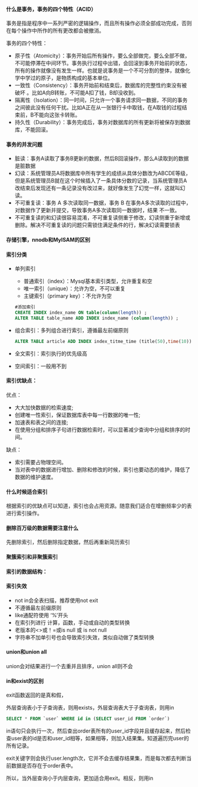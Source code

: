 #### 什么是事务，事务的四个特性（ACID）

事务是指是程序中一系列严密的逻辑操作，而且所有操作必须全部成功完成，否则在每个操作中所作的所有更改都会被撤消。

事务的四个特性：

- 原子性（Atomicity）：事务开始后所有操作，要么全部做完，要么全部不做，不可能停滞在中间环节。事务执行过程中出错，会回滚到事务开始前的状态，所有的操作就像没有发生一样。也就是说事务是一个不可分割的整体，就像化学中学过的原子，是物质构成的基本单位。
- 一致性（Consistency）：事务开始前和结束后，数据库的完整性约束没有被破坏 。比如A向B转账，不可能A扣了钱，B却没收到。
- 隔离性（Isolation）：同一时间，只允许一个事务请求同一数据，不同的事务之间彼此没有任何干扰。比如A正在从一张银行卡中取钱，在A取钱的过程结束前，B不能向这张卡转账。
- 持久性（Durability）：事务完成后，事务对数据库的所有更新将被保存到数据库，不能回滚。



#### 事务的并发问题

- 脏读：事务A读取了事务B更新的数据，然后B回滚操作，那么A读取到的数据是脏数据
- 幻读：系统管理员A将数据库中所有学生的成绩从具体分数改为ABCDE等级，但是系统管理员B就在这个时候插入了一条具体分数的记录，当系统管理员A改结束后发现还有一条记录没有改过来，就好像发生了幻觉一样，这就叫幻读。
- 不可重复读：事务 A 多次读取同一数据，事务 B 在事务A多次读取的过程中，对数据作了更新并提交，导致事务A多次读取同一数据时，结果 不一致。
- 不可重复读的和幻读很容易混淆，不可重复读侧重于修改，幻读侧重于新增或删除。解决不可重复读的问题只需锁住满足条件的行，解决幻读需要锁表

#### 存储引擎，nnodb和MyISAM的区别

#### 索引分类

- 单列索引

  - 普通索引（index）：Mysql基本索引类型，允许重复和空
  - 唯一索引（unique）：允许为空，不可以重复
  - 主键索引（primary key）：不允许为空

  ```sql
  #添加索引
  CREATE INDEX index_name ON table(column(length)) ; 
  ALTER TABLE table_name ADD INDEX index_name (column(length)) ;
  ```

- 组合索引：多列组合进行索引，遵循最左前缀原则

  ```sql
  ALTER TABLE article ADD INDEX index_titme_time (title(50),time(10)) ;
  ```

- 全文索引：索引执行的优先级高

- 空间索引：一般用不到

#### 索引优缺点：

优点：

- 大大加快数据的检索速度;
- 创建唯一性索引，保证数据库表中每一行数据的唯一性;
- 加速表和表之间的连接;
- 在使用分组和排序子句进行数据检索时，可以显著减少查询中分组和排序的时间。

缺点：

- 索引需要占物理空间。
- 当对表中的数据进行增加、删除和修改的时候，索引也要动态的维护，降低了数据的维护速度。

#### 什么时候适合索引

根据索引的优缺点可以知道，索引也会占用资源。随意我们适合在增删频率少的表进行索引操作。

####  删除百万级的数据需要注意什么

先删除索引，然后删除指定数据，然后再重新简历索引

#### 聚簇索引和非聚簇索引

#### 

#### 索引的数据结构：

#### 索引失效

- not in会全表扫描，推荐使用not exit
- 不遵循最左前缀原则
- like通配符使用 ‘%’开头
- 在索引列进行  计算，函数，手动或自动的类型转换
- 老版本的<>或！=或is null 或 is not null
- 字符串不加单引号也会导致索引失效，类似自动做了类型转换



#### union和union all

union会对结果进行一个去重并且排序，union all则不会

#### in和exist的区别

exit函数返回的是真和假，

外层查询表小于子查询表，则用exists，外层查询表大于子查询表，则用in

```sql
SELECT * FROM `user` WHERE id in (SELECT user_id FROM `order`)
```

in语句只会执行一次，然后查出order表所有的user_id字段并且缓存起来，然后检查user表的id是否和user_id相等，如果相等，则加入结果集。知道遍历完user的所有记录。

exit关键字则会执行user.length次，它并不会去缓存结果集，而是每次都去判断当前数据是否存在于order表中。

所以，当外层查询小于内层查询，更加适合用exit。相反，则用in

